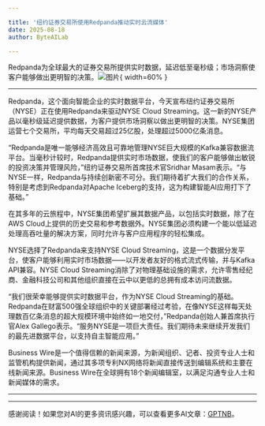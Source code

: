 ```yaml
---

title: '纽约证券交易所使用Redpanda推动实时云流媒体'
date: 2025-08-18
author: ByteAILab

---
```


Redpanda为全球最大的证券交易所提供实时数据，延迟低至毫秒级；市场洞察使客户能够做出更明智的决策。![图片](https://ai-techpark.com/wp-content/uploads/NYSE-Uses.jpg){ width=60% }

---
Redpanda，这个面向智能企业的实时数据平台，今天宣布纽约证券交易所（NYSE）正在使用Redpanda来驱动NYSE Cloud Streaming。这一新的NYSE产品以毫秒级延迟提供数据，为客户提供市场洞察以做出更明智的决策。NYSE集团运营七个交易所，平均每天交易超过25亿股，处理超过5000亿条消息。

“Redpanda是唯一能够经济高效且可靠地管理NYSE巨大规模的Kafka兼容数据流平台。当毫秒计较时，Redpanda提供实时市场数据，使我们的客户能够做出敏锐的投资决策并管理风险，”纽约证券交易所首席技术官Sridhar Masam表示。“与NYSE一样，Redpanda与持续创新密不可分。我们期待着扩大我们的合作关系，特别是考虑到Redpanda对Apache Iceberg的支持，这为构建智能AI应用打下了基础。”

在其多年的云旅程中，NYSE集团希望扩展其数据产品，以包括实时数据，除了在AWS Cloud上提供的历史交易和参考数据外。NYSE集团必须构建一个能以低延迟处理高吞吐量的解决方案，同时允许与客户应用程序的轻松集成。

NYSE选择了Redpanda来支持NYSE Cloud Streaming，这是一个数据分发平台，使客户能够利用实时市场数据——以开发者友好的格式流式传输，并与Kafka API兼容。NYSE Cloud Streaming消除了对物理基础设施的需求，允许零售经纪商、金融科技公司和其他组织直接在云中以更低的总拥有成本访问流数据。

“我们很荣幸能够提供实时数据平台，作为NYSE Cloud Streaming的基础。Redpanda在财富500强全球组织中的关键部署经过考验，在像NYSE这样每天处理数百亿条消息的超大规模环境中始终如一地交付，”Redpanda创始人兼首席执行官Alex Gallego表示。“服务NYSE是一项巨大责任。我们期待未来继续开发我们的最先进数据平台，以支持自主智能应用。”

Business Wire是一个值得信赖的新闻来源，为新闻组织、记者、投资专业人士和监管机构提供新闻，通过其多项专利NX网络将新闻直接传送到编辑系统和主要在线新闻来源。Business Wire在全球拥有18个新闻编辑室，以满足沟通专业人士和新闻媒体的需求。

---
---
感谢阅读！如果您对AI的更多资讯感兴趣，可以查看更多AI文章：[GPTNB](https://gptnb.com)。